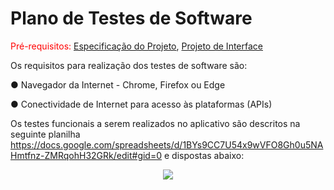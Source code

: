 # Plano de Testes de Software

<span style="color:red">Pré-requisitos: <a href="2-Especificação do Projeto.md"> Especificação do Projeto</a></span>, <a href="3-Projeto de Interface.md"> Projeto de Interface</a>

Os requisitos para realização dos testes de software são:

●     Navegador da Internet - Chrome, Firefox ou Edge

●     Conectividade de Internet para acesso às plataformas (APIs)
 
Os testes funcionais a serem realizados no aplicativo são descritos na seguinte planilha https://docs.google.com/spreadsheets/d/1BYs9CC7U54x9wVFO8Gh0u5NAHmtfnz-ZMRqohH32GRk/edit#gid=0 e dispostas abaixo:


<div align="center">
  <img src="C:\Users\paula\Downloads\pmv-ads-2022-2-e1-proj-web-t4-qreceita-main\docs\img\Planilha Teste 1.png">
</div>



 
